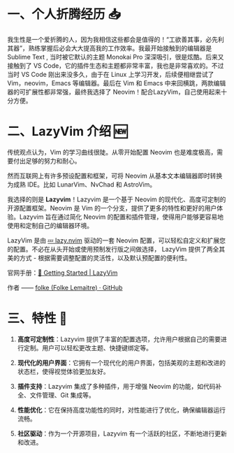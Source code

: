 # 一、个人折腾经历 📥

我生性是一个爱折腾的人，因为我相信这些都会是值得的！“工欲善其事，必先利其器”，熟练掌握后必会大大提高我的工作效率。我最开始接触到的编辑器是 Sublime Text , 当时被它默认的主题 Monokai Pro 深深吸引，很是炫酷。后来又接触到了 VS Code，它的插件生态和主题都非常丰富，我也是非常喜欢的。不过当时 VS Code 刚出来没多久，由于在 Linux 上学习开发，后续便相继尝试了 Vim，neovim，Emacs 等编辑器。最后在 Vim 和 Emacs 中来回横跳，两款编辑器的可扩展性都非常强，最终我选择了 Neovim！配合LazyVim，自己使用起来十分方便。

# 二、LazyVim 介绍 🆕

传统观点认为，Vim 的学习曲线很陡。从零开始配置 Neovim 也是难度极高，需要付出足够的努力和耐心。

然而互联网上有许多预设配置和框架，可将 Neovim 从基本文本编辑器即时转换为成熟 IDE。比如 LunarVim、NvChad 和 AstroVim。

我选择的则是 **Lazyvim**！Lazyvim 是一个基于 Neovim 的现代化、高度可定制的开源配置框架。Neovim 是 Vim 的一个分支，提供了更多的特性和更好的用户体验。Lazyvim 旨在通过简化 Neovim 的配置和插件管理，使得用户能够更容易地使用和定制自己的编辑器环境。

LazyVim 是由 [💤 lazy.nvim](https://github.com/folke/lazy.nvim) 驱动的一套 Neovim 配置，可以轻松自定义和扩展您的配置。不必在从头开始或使用预制发行版之间做选择， LazyVim 提供了两全其美的方式 - 根据需要调整配置的灵活性，以及默认预配置的便利性。

官网手册：[🚀 Getting Started | LazyVim](https://www.lazyvim.org/) 

作者  —— [folke (Folke Lemaitre) · GitHub](https://github.com/folke)

# 三、特性 🎉
1. **高度可定制性**：Lazyvim 提供了丰富的配置选项，允许用户根据自己的需要进行定制。用户可以轻松更改主题、快捷键绑定等。

2. **现代化的用户界面**：它拥有一个现代化的用户界面，包括美观的主题和改进的状态栏，使得视觉体验更加友好。

3. **插件支持**：Lazyvim 集成了多种插件，用于增强 Neovim 的功能，如代码补全、文件管理、Git 集成等。

4. **性能优化**：它在保持高度功能性的同时，对性能进行了优化，确保编辑器运行流畅。

5. **社区驱动**：作为一个开源项目，Lazyvim 有一个活跃的社区，不断地进行更新和改进。